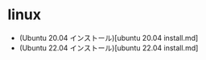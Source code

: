 # linux
- (Ubuntu 20.04 インストール)[ubuntu 20.04 install.md]
- (Ubuntu 22.04 インストール)[ubuntu 22.04 install.md]

